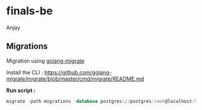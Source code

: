 # finals-be

Anjay

## Migrations

Migration using [golang-migrate](https://github.com/golang-migrate/migrate/tree/master)

Install the CLI : https://github.com/golang-migrate/migrate/blob/master/cmd/migrate/README.md

**Run script :**
```sql
migrate -path migrations -database postgres://postgres:root@localhost:5432/finals_db?sslmode=disable up
```
